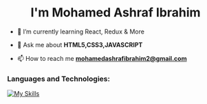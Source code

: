 <h1 align="center">I'm Mohamed Ashraf Ibrahim</h1>









- 🌱 I’m currently learning React, Redux & More

- 💬 Ask me about **HTML5,CSS3,JAVASCRIPT**

- 📫 How to reach me **mohamedashrafibrahim2@gmail.com**


### Languages and Technologies:

[![My Skills](https://skillicons.dev/icons?i=cpp,js,html,css,bootstrap,tailwind,react,babel,vite,npm,figma,xd,git)](https://skillicons.dev)


